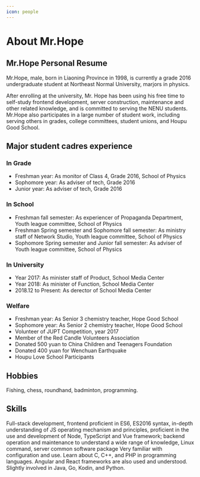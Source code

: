```yaml
---
icon: people
---
```


# About Mr.Hope

## Mr.Hope Personal Resume

Mr.Hope, male, born in Liaoning Province in 1998, is currently a grade 2016 undergraduate student at Northeast Normal University, marjors in physics.

After enrolling at the university, Mr. Hope has been using his free time to self-study frontend development, server construction, maintenance and other related knowledge, and is committed to serving the NENU students. Mr.Hope also participates in a large number of student work, including serving others in grades, college committees, student unions, and Houpu Good School.

## Major student cadres experience

### In Grade

- Freshman year: As monitor of Class 4, Grade 2016, School of Physics
- Sophomore year: As adviser of tech, Grade 2016
- Junior year: As adviser of tech, Grade 2016

### In School

- Freshman fall semester: As experiencer of Propaganda Department, Youth league committee, School of Physics
- Freshman Spring semester and Sophomore fall semester: As ministry staff of Network Studio, Youth league committee, School of Physics
- Sophomore Spring semester and Junior fall semester: As adviser of Youth league committee, School of Physics

### In University

- Year 2017: As minister staff of Product, School Media Center
- Year 2018: As minister of Function, School Media Center
- 2018.12 to Present: As derector of School Media Center

### Welfare

- Freshman year: As Senior 3 chemistry teacher, Hope Good School
- Sophomore year: As Senior 2 chemistry teacher, Hope Good School
- Volunteer of JUPT Competition, year 2017
- Member of the Red Candle Volunteers Association
- Donated 500 yuan to China Children and Teenagers Foundation
- Donated 400 yuan for Wenchuan Earthquake
- Houpu Love School Participants

## Hobbies

Fishing, chess, roundhand, badminton, programming.

## Skills

Full-stack development, frontend proficient in ES6, ES2016 syntax, in-depth understanding of JS operating mechanism and principles, proficient in the use and development of Node, TypeScript and Vue framework; backend operation and maintenance to understand a wide range of knowledge, Linux command, server common software package Very familiar with configuration and use. Learn about C, C++, and PHP in programming languages. Angular and React frameworks are also used and understood. Slightly involved in Java, Go, Kodin, and Python.

